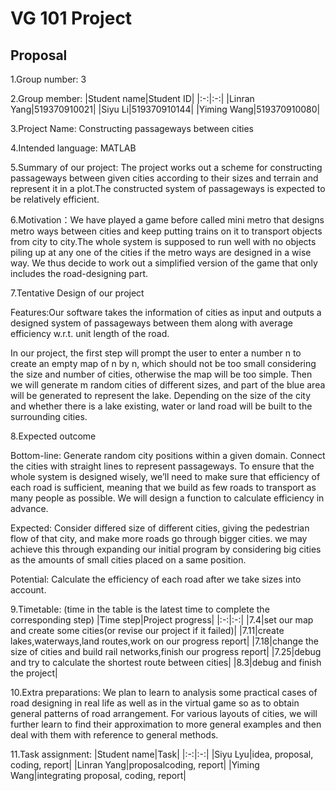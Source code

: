 # VG 101 Project
## Proposal
1.Group number: 3


2.Group member: 
|Student name|Student ID|
|:-:|:-:|
|Linran Yang|519370910021|
|Siyu Li|519370910144|
|Yiming Wang|519370910080|


3.Project Name: Constructing passageways between cities


4.Intended language: MATLAB


5.Summary of our project: The project works out a scheme for constructing passageways between given cities according to their sizes and terrain and represent it in a plot.The constructed system of passageways is expected to be relatively efficient.


6.Motivation：We have played a game before called mini metro that designs metro ways between cities and keep putting trains on it to transport objects from city to city.The whole system is supposed to run well with no objects piling up at any one of the cities if the metro ways are designed in a wise way. We thus decide to work out a simplified version of the game that only includes the road-designing part.


7.Tentative Design of our project


Features:Our software takes the information of cities as input and outputs a designed system of passageways between them along with average efficiency w.r.t. unit length of the road.


In our project, the first step will prompt the user to enter a number n to create an empty map of n by n, which should not be too small considering the size and number of cities, otherwise the map will be too simple. Then we will generate m random cities of different sizes, and part of the blue area will be generated to represent the lake. Depending on the size of the city and whether there is a lake existing, water or land road will be built to the surrounding cities.


8.Expected outcome


Bottom-line: Generate random city positions within a given domain. Connect the cities with straight lines to represent passageways. To ensure that the whole system is designed wisely, we’ll need to make sure that efficiency of each road is sufficient, meaning that we build as few roads to transport as many people as possible. We will design a function to calculate efficiency in advance.


Expected: Consider differed size of different cities, giving the pedestrian flow of that city, and make more roads go through bigger cities. we may achieve this through expanding our initial program by considering big cities as the amounts of small cities placed on a same position.


Potential: Calculate the efficiency of each road after we take sizes into account.


9.Timetable: (time in the table is the latest time to complete the corresponding step)
|Time step|Project progress|
|:-:|:-:|
|7.4|set our map and create some cities(or revise our project if it failed)|
|7.11|create lakes,waterways,land routes,work on our progress report|
|7.18|change the size of cities and build rail networks,finish our progress report|
|7.25|debug and try to calculate the shortest route between cities|
|8.3|debug and finish the project|


10.Extra preparations: We plan to learn to analysis some practical cases of road designing in real life as well as in the virtual game so as to obtain general patterns of road arrangement. For various layouts of cities, we will further learn to find their approximation to more general examples and then deal with them with reference to general methods.


11.Task assignment:
|Student name|Task|
|:-:|:-:|
|Siyu Lyu|idea, proposal, coding, report|
|Linran Yang|proposalcoding, report|
|Yiming Wang|integrating proposal, coding, report|

